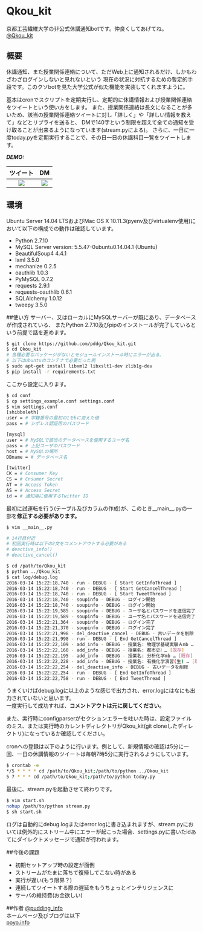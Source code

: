 # Qkou_kit
京都工芸繊維大学の非公式休講通知botです。仲良くしてあげてね。  
[@Qkou_kit](https://twitter.com/Qkou_kit)

## 概要
休講通知、また授業関係連絡について、ただWeb上に通知されるだけ、しかもわざわざログインしないと見れないという
現在の状況に対抗するための暫定的手段です。このクソbotを見た大学公式が似た機能を実装してくれますように。

基本はcronでスクリプトを定期実行し、定期的に休講情報および授業関係連絡をツイートという使い方をします。
また、授業関係連絡は長文になることが多いため、該当の授業関係連絡ツイートに対し「詳しく」や「詳しい情報を教えて」などとリプライを送ると、
DMで140字という制限を超えて全ての通知を受け取ることが出来るようになっています(stream.pyによる)。
さらに、一日に一度today.pyを定期実行することで、その日一日の休講科目一覧をツイートします。

***DEMO:***

|ツイート|DM|
|:---:|:---:|
|![](https://raw.github.com/wiki/pddg/Qkou_kit/imgs/スクショ1.png)|![](https://raw.github.com/wiki/pddg/Qkou_kit/imgs/スクショ2.png)|

## 環境
Ubuntu Server 14.04 LTSおよびMac OS X 10.11.3(pyenv及びvirtualenv使用)において以下の構成での動作は確認しています。

* Python 2.7.10
* MySQL Server version: 5.5.47-0ubuntu0.14.04.1 (Ubuntu)
* BeautifulSoup4 4.4.1
* lxml 3.5.0
* mechanize 0.2.5
* oauthlib 1.0.3
* PyMySQL 0.7.2
* requests 2.9.1
* requests-oauthlib 0.6.1
* SQLAlchemy 1.0.12
* tweepy 3.5.0

##使い方
サーバー、又はローカルにMySQLサーバーが既にあり、データベースが作成されている、
またPython 2.7.10及びpipのインストールが完了しているという前提で話を進めます。

```bash
$ git clone https://github.com/pddg/Qkou_kit.git
$ cd Qkou_kit
# 各種必要なパッケージがないとモジュールインストール時にエラーが出る。
# 以下はubuntuのコンテナで必要だった例
$ sudo apt-get install libxml2 libxslt1-dev zlib1g-dev 
$ pip install -r requirements.txt
```

ここから設定に入ります。

```bash
$ cd conf
$ cp settings_example.conf settings.conf
$ vim settings.conf
[shibboleth]
user = # 学籍番号の最初の1をbに変えた値
pass = # シボレス認証用のパスワード

[mysql]
user = # MySQLで該当のデータベースを使用するユーザ名
pass = # 上記ユーザのパスワード
host = # MySQLの場所
DBname = # データベース名

[twitter]
CK = # Consumer Key
CS = # Cnsumer Secret
AT = # Access Token
AS = # Access Secret
id = # 通知用に使用するTwitter ID
```

最初に試運転を行う(テーブル及びカラムの作成)が、このとき\_\_main\_\_.pyの一部を**修正する必要があります。**

```bash
$ vim __main__.py
```

```python
# 14行目付近
# 初回実行時は以下の2文をコメントアウトする必要がある
# deactive_info()
# deactive_cancel()
```

```bash
$ cd /path/to/Qkou_kit
$ python ../Qkou_kit
$ cat log/debug.log
2016-03-14 15:22:18,740 - run - DEBUG - [ Start GetInfoThread ]
2016-03-14 15:22:18,740 - run - DEBUG - [ Start GetCancelThread ]
2016-03-14 15:22:18,740 - run - DEBUG - [ Start TweetThread ]
2016-03-14 15:22:18,740 - soupinfo - DEBUG - ログイン開始
2016-03-14 15:22:18,740 - soupinfo - DEBUG - ログイン開始
2016-03-14 15:22:19,585 - soupinfo - DEBUG - ユーザ名とパスワードを送信完了
2016-03-14 15:22:19,589 - soupinfo - DEBUG - ユーザ名とパスワードを送信完了
2016-03-14 15:22:21,364 - soupinfo - DEBUG - ログイン完了
2016-03-14 15:22:21,370 - soupinfo - DEBUG - ログイン完了
2016-03-14 15:22:21,998 - del_deactive_cancel - DEBUG - 古いデータを削除
2016-03-14 15:22:21,998 - run - DEBUG - [ End GetCancelThread ]
2016-03-14 15:22:22,109 - add_info - DEBUG - 授業名: 物理学基礎実験Ａmb … [既存]
2016-03-14 15:22:22,160 - add_info - DEBUG - 授業名: 都市史Ⅰ … [既存]
2016-03-14 15:22:22,195 - add_info - DEBUG - 授業名: 分析化学mb … [既存]
2016-03-14 15:22:22,228 - add_info - DEBUG - 授業名: 有機化学演習(生) … [既存]
2016-03-14 15:22:22,254 - del_deactive_info - DEBUG - 古いデータを削除
2016-03-14 15:22:22,254 - run - DEBUG - [ End GetInfoThread ]
2016-03-14 15:22:22,758 - run - DEBUG - [ End TweetThread ]
```
うまくいけばdebug.logに以上のような感じで出力され、error.logにはなにも出力されていないと思います。  
一度実行して成功すれば、**コメントアウトは元に戻してください。**

また、実行時にconfigparserがセクションエラーを吐いた時は、設定ファイルのミス、または実行時のカレントディレクトリがQkou_kit(git cloneしたディレクトリ)になっているか確認してください。

cronへの登録は以下のように行います。例として、新規情報の確認は5分に一回、一日の休講情報のツイートは毎朝7時5分に実行されるようにしています。

```bash
$ crontab -e
*/5 * * * * cd /path/to/Qkou_kit;/path/to/python ../Qkou_kit
5 7 * * * cd /path/to/Qkou_kit;/path/to/python today.py
```

最後に、stream.pyを起動させて終わりです。

```bash
$ vim start.sh
nohup /path/to/python stream.py
$ sh start.sh
```

ログは自動的にdebug.logまたはerror.logに書き込まれますが、stream.pyにおいては例外的にストリーム中にエラーが起こった場合、settings.pyに書いたidあてにダイレクトメッセージで通知が行われます。

##今後の課題

* 初期セットアップ時の設定が面倒
* ストリームがたまに落ちて復帰してこない時がある
* 実行が遅い(もう限界？)
* 連続してツイートする際の遅延をもうちょっとインテリジェンスに
* サーバの維持費(お金欲しい)


##作者
[@pudding_info](https://twitter.com/pudding_info)  
ホームページ及びブログは以下  
[poyo.info](https://www.poyo.info)
